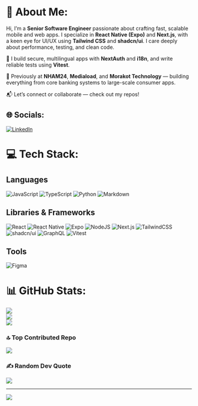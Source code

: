 # 💫 About Me:

Hi, I’m a **Senior Software Engineer** passionate about crafting fast, scalable mobile and web apps. I specialize in **React Native (Expo)** and **Next.js**, with a keen eye for UI/UX using **Tailwind CSS** and **shadcn/ui**. I care deeply about performance, testing, and clean code.

🔐 I build secure, multilingual apps with **NextAuth** and **i18n**, and write reliable tests using **Vitest**.

🚀 Previously at **NHAM24**, **Mediaload**, and **Morakot Technology** — building everything from core banking systems to large-scale consumer apps.

📬 Let’s connect or collaborate — check out my repos!


## 🌐 Socials:
[![LinkedIn](https://img.shields.io/badge/LinkedIn-%230077B5.svg?logo=linkedin&logoColor=white)](https://linkedin.com/in/thormengkheang) 

# 💻 Tech Stack:

## Languages
![JavaScript](https://img.shields.io/badge/JavaScript-F7DF1E?logo=javascript&logoColor=000) ![TypeScript](https://img.shields.io/badge/TypeScript-3178C6?logo=typescript&logoColor=fff) ![Python](https://img.shields.io/badge/Python-3776AB?logo=python&logoColor=fff) ![Markdown](https://img.shields.io/badge/markdown-%23000000.svg?style=flat&logo=markdown&logoColor=white)

## Libraries & Frameworks

![React](https://img.shields.io/badge/React-%2320232a.svg?logo=react&logoColor=%2361DAFB) ![React Native](https://img.shields.io/badge/React_Native-%2320232a.svg?logo=react&logoColor=%2361DAFB) ![Expo](https://img.shields.io/badge/Expo-000020?logo=expo&logoColor=fff) ![NodeJS](https://img.shields.io/badge/Node.js-6DA55F?logo=node.js&logoColor=white) ![Next.js](https://img.shields.io/badge/Next.js-black?logo=next.js&logoColor=white) ![TailwindCSS](https://img.shields.io/badge/Tailwind%20CSS-%2338B2AC.svg?logo=tailwind-css&logoColor=white) ![shadcn/ui](https://img.shields.io/badge/shadcn%2Fui-000?logo=shadcnui&logoColor=fff) ![GraphQL](https://img.shields.io/badge/-GraphQL-E10098?style=flat&logo=graphql&logoColor=white) ![Vitest](https://img.shields.io/badge/Vitest-6E9F18?logo=vitest&logoColor=fff)

## Tools

![Figma](https://img.shields.io/badge/figma-%23F24E1E.svg?style=flat&logo=figma&logoColor=white)

# 📊 GitHub Stats:
![](https://github-readme-stats.vercel.app/api?username=thormengkheang&theme=dark&hide_border=false&include_all_commits=true&count_private=true)<br/>
![](https://github-readme-streak-stats.herokuapp.com/?user=thormengkheang&theme=dark&hide_border=false)<br/>
![](https://github-readme-stats.vercel.app/api/top-langs/?username=thormengkheang&theme=dark&hide_border=false&include_all_commits=true&count_private=true&layout=compact)

### 🔝 Top Contributed Repo
![](https://github-contributor-stats.vercel.app/api?username=thormengkheang&limit=5&theme=nord&combine_all_yearly_contributions=true)

### ✍️ Random Dev Quote
![](https://quotes-github-readme.vercel.app/api?type=horizontal&theme=radical)

---
[![](https://visitcount.itsvg.in/api?id=thormengkheang&icon=5&color=6)](https://visitcount.itsvg.in)

<!-- Proudly created with GPRM ( https://gprm.itsvg.in ) -->

